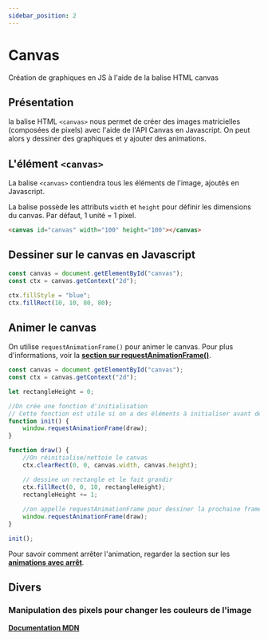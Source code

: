 ```yaml
---
sidebar_position: 2
---
```


# Canvas

Création de graphiques en JS à l'aide de la balise HTML canvas

## Présentation

la balise HTML `<canvas>` nous permet de créer des images matricielles (composées de pixels) avec l'aide de l'API Canvas en Javascript. On peut alors y dessiner des graphiques et y ajouter des animations.

## L'élément `<canvas>`

La balise `<canvas>` contiendra tous les éléments de l'image, ajoutés en Javascript.

La balise possède les attributs `width` et `height` pour définir les dimensions du canvas. Par défaut, 1 unité = 1 pixel.

```html title="HTML"
<canvas id="canvas" width="100" height="100"></canvas>
```

## Dessiner sur le canvas en Javascript

```js title="Javascript"
const canvas = document.getElementById("canvas");
const ctx = canvas.getContext("2d");

ctx.fillStyle = "blue";
ctx.fillRect(10, 10, 80, 80);
```

## Animer le canvas

On utilise `requestAnimationFrame()` pour animer le canvas. Pour plus d'informations, voir la **[section sur requestAnimationFrame()](/doc-dvpt-et-integration/docs/notions-globales/misc/animations#requestanimationframe)**.

```js
const canvas = document.getElementById("canvas");
const ctx = canvas.getContext("2d");

let rectangleHeight = 0;

//On crée une fonction d'initialisation
// Cette fonction est utile si on a des éléments à initialiser avant de lancer l'animation
function init() {
    window.requestAnimationFrame(draw);
}

function draw() {
    //On réinitialise/nettoie le canvas
    ctx.clearRect(0, 0, canvas.width, canvas.height);

    // dessine un rectangle et le fait grandir
    ctx.fillRect(0, 0, 10, rectangleHeight);
    rectangleHeight += 1;
  
    //on appelle requestAnimationFrame pour dessiner la prochaine frame
    window.requestAnimationFrame(draw);
}

init();
```

Pour savoir comment arrêter l'animation, regarder la section sur les **[animations avec arrêt](/doc-dvpt-et-integration/docs/notions-globales/misc/animations#animation-avec-arrêt-1)**.

## Divers

### Manipulation des pixels pour changer les couleurs de l'image

**[Documentation MDN](https://developer.mozilla.org/en-US/docs/Web/API/Canvas_API/Tutorial/Pixel_manipulation_with_canvas)**
